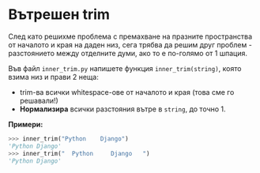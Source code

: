# Вътрешен trim

След като решихме проблема с премахване на празните пространства от началото и края на даден низ, сега трябва да решим друг проблем - разстоянието между отделните думи, ако то е по-голямо от 1 шпация.

Във файл `inner_trim.py` напишете функция `inner_trim(string)`, която взима низ и прави 2 неща:

* trim-ва всички whitespace-ове от началото и края (това сме го решавали!)
* **Нормализира** всички разстояния вътре в `string`, до точно 1.

**Примери:**

```python
>>> inner_trim("Python    Django")
'Python Django'
>>> inner_trim("  Python     Django   ")
'Python Django'
```
